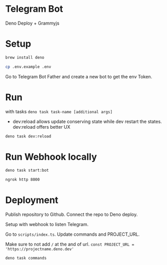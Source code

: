 # Telegram Bot

Deno Deploy + Grammyjs

# Setup

```bash
brew install deno
```

```bash
cp .env.example .env
```

Go to Telegram Bot Father and create a new bot to get the env Token.

# Run

with tasks `deno task task-name [additional args]`

- dev:reload allows update conserving state while dev restart the states. dev:reload offers better UX

```bash
deno task dev:reload
```

# Run Webhook locally

```bash
deno task start:bot
```

```bash
ngrok http 8000
```

# Deployment

Publish repository to Github. Connect the repo to Deno deploy.

Setup with webhook to listen Telegram.

Go to `scripts/index.ts`. Update commands and PROJECT_URL.

Make sure to not add `/` at the and of url.
`const PROJECT_URL = 'https://projectname.deno.dev'`

```bash
deno task commands
```
